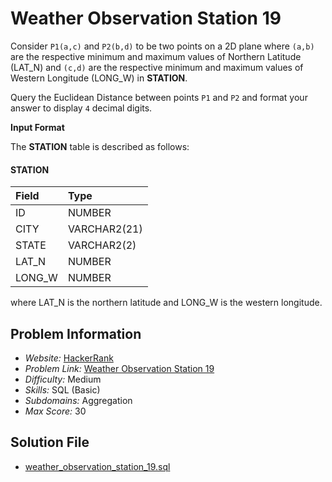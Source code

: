 # Weather Observation Station 19

Consider `P1(a,c)` and `P2(b,d)` to be two points on a 2D plane where `(a,b)` are the respective minimum and maximum values of Northern Latitude (LAT_N) and `(c,d)` are the respective minimum and maximum values of Western Longitude (LONG_W) in **STATION**.

Query the Euclidean Distance between points `P1` and `P2` and format your answer to display `4` decimal digits.

**Input Format**

The **STATION** table is described as follows:

#### STATION

| Field     | Type          |
|:----------|:--------------|
| ID        | NUMBER        |
| CITY      | VARCHAR2(21)  |
| STATE     | VARCHAR2(2)   |
| LAT_N     | NUMBER        |
| LONG_W    | NUMBER        |

where LAT_N is the northern latitude and LONG_W is the western longitude.

## Problem Information

- *Website:* [HackerRank](https://www.hackerrank.com/)
- *Problem Link:* [Weather Observation Station 19](https://www.hackerrank.com/challenges/weather-observation-station-19/problem)
- *Difficulty:* Medium
- *Skills:* SQL (Basic)
- *Subdomains:* Aggregation
- *Max Score:* 30

## Solution File

- [weather_observation_station_19.sql]()